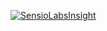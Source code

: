 [![SensioLabsInsight](https://insight.sensiolabs.com/projects/e648eda0-56e4-4658-9b59-52096d18f95d/big.png)](https://insight.sensiolabs.com/projects/e648eda0-56e4-4658-9b59-52096d18f95d)
